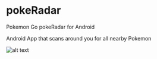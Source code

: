 # pokeRadar
Pokemon Go pokeRadar for Android

Android App that scans around you for all nearby Pokemon

![alt text](https://github.com/benjy3gg/pokeRadar/raw/cleaner/device-2016-07-22-103105.png)
